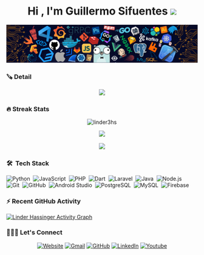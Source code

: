 
<h1 align="center">Hi , I'm Guillermo Sifuentes <img src="https://media.giphy.com/media/hvRJCLFzcasrR4ia7z/giphy.gif" width="35"></h1>

<p align="center"><img src="https://raw.githubusercontent.com/KevinPatel04/KevinPatel04/master/header.png"></p>

### 🪚 Detail
<p align="center">
<img src="https://github-profile-trophy.vercel.app/?username=linder3hs&theme=onedark" />
</p>



### 🔥 Streak Stats
<p align="center"><img src="https://github-readme-streak-stats.herokuapp.com/?user=linder3hs&theme=algolia" alt="linder3hs"  /></p>

<p align="center"><img src="https://github-readme-stats.vercel.app/api/top-langs/?username=linder3hs&layout=compact&theme=algolia"></p>

<p align="center" ><img src="https://github-readme-stats.vercel.app/api?username=linder3hs&count_private=true&show_icons=true&&theme=algolia&include_all_commits=true" width="400"></p> 


### 🛠 &nbsp;Tech Stack

![Python](https://img.shields.io/badge/-Python-05122A?style=flat&logo=python)&nbsp;
![JavaScript](https://img.shields.io/badge/-JavaScript-05122A?style=flat&logo=javascript)&nbsp;
![PHP](https://img.shields.io/badge/-PHP-05122A?style=flat&logo=php&logoColor=777BB4)&nbsp;
![Dart](https://img.shields.io/badge/-Dart-05122A?style=flat&logo=dart&logoColor=1075C2)&nbsp;
![Laravel](https://img.shields.io/badge/-Laravel-05122A?style=flat&logo=laravel&logoColor=FF2D20)&nbsp;
![Java](https://img.shields.io/badge/-Java-05122A?style=flat&logo=Java&logoColor=FFA518)&nbsp;
![Node.js](https://img.shields.io/badge/-Node.js-05122A?style=flat&logo=node.js&logoColor=339933)&nbsp;
![Git](https://img.shields.io/badge/-Git-05122A?style=flat&logo=git)&nbsp;
![GitHub](https://img.shields.io/badge/-GitHub-05122A?style=flat&logo=github)&nbsp;
![Android Studio](https://img.shields.io/badge/-Android%20Studio-05122A?style=flat&logo=android-studio&logoColor=3DDC84)&nbsp;
![PostgreSQL](https://img.shields.io/badge/-PostgreSQL-05122A?style=flat&logo=postgresql&logoColor=336791)&nbsp;
![MySQL](https://img.shields.io/badge/-MySQL-05122A?style=flat&logo=mysql&logoColor=4479A1)&nbsp;
![Firebase](https://img.shields.io/badge/-Firebase-05122A?style=flat&logo=firebase&logoColor=FFCA28)&nbsp;

### ⚡️ Recent GitHub Activity
 <a href="https://github.com/guillermosifu"><img alt="Linder Hassinger Activity Graph" src="https://activity-graph.herokuapp.com/graph?username=guillermosifu&theme=react-dark" /></a>


### 🧑🏼‍💻 Let's Connect
<p align="center">
  <a href=""><img src="https://img.icons8.com/bubbles/50/000000/web.png" alt="Website"/></a>
	<a href="mailto:linderhassinger00@gmail.com"><img src="https://img.icons8.com/bubbles/50/000000/gmail.png" alt="Gmail"/></a>
	<a href="https://github.com/guillermosifu"><img src="https://img.icons8.com/bubbles/50/000000/github.png" alt="GitHub"/></a>
	<a href="https://www.linkedin.com/in/guillermo-s-a20304194"><img src="https://img.icons8.com/bubbles/50/000000/linkedin.png" alt="LinkedIn"/></a>
	<a href=""><img src="https://img.icons8.com/bubbles/50/000000/youtube.png" alt="Youtube"/></a>
	
</p>




